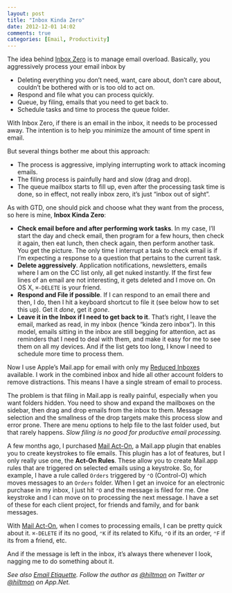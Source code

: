 ```yaml
---
layout: post
title: "Inbox Kinda Zero"
date: 2012-12-01 14:02
comments: true
categories: [Email, Productivity]
---
```


The idea behind [Inbox Zero](http://inboxzero.com) is to manage email overload. Basically, you aggressively process your email inbox by

* Deleting everything you don’t need, want, care about, don’t care about, couldn’t be bothered with or is too old to act on.
* Respond and file what you can process quickly.
* Queue, by filing, emails that you need to get back to.
* Schedule tasks and time to process the queue folder.

With Inbox Zero, if there is an email in the inbox, it needs to be processed away. The intention is to help you minimize the amount of time spent in email.

But several things bother me about this approach:

* The process is aggressive, implying interrupting work to attack incoming emails.
* The filing process is painfully hard and slow (drag and drop).
* The queue mailbox starts to fill up, even after the processing task time is done, so in effect, not really inbox zero, it’s just “inbox out of sight”.

As with GTD, one should pick and choose what they want from the process, so here is mine, **Inbox Kinda Zero**:

* **Check email before and after performing work tasks**. In my case,  I’ll start the day and check email, then program for a few hours, then check it again, then eat lunch, then check again, then perform another task. You get the picture. The only time I interrupt a task to check email is if I’m expecting a response to a question that pertains to the current task.
* **Delete aggressively**. Application notifications, newsletters, emails where I am on the CC list only, all get nuked instantly. If the first few lines of an email are not interesting, it gets deleted and I move on. On OS X, `⌘-DELETE` is your friend.
* **Respond and File if possible**. If I can respond to an email there and then, I do, then I hit a keyboard shortcut to file it (see below how to set this up). Get it *done*, get it *gone*.
* **Leave it in the Inbox if I need to get back to it**. That’s right, I leave the email, marked as read, in my inbox (hence “kinda zero inbox”). In this model, emails sitting in the inbox are still begging for attention, act as reminders that I need to deal with them, and make it easy for me to see them on all my devices. And if the list gets too long, I know I need to schedule more time to process them.

Now I use Apple’s Mail.app for email with only my [Reduced Inboxes](http://hiltmon.com/blog/2012/11/06/reducing-inboxes/) available. I work in the combined inbox and hide all other account folders to remove distractions. This means I have a single stream of email to process.

The problem is that filing in Mail.app is really painful, especially when you want folders hidden. You need to show and expand the mailboxes on the sidebar, then drag and drop emails from the inbox to them. Message selection and the smallness of the drop targets make this process slow and error prone. There are menu options to help file to the last folder used, but that rarely happens. *Slow filing is no good for productive email processing.*

A few months ago, I purchased [Mail Act-On](http://www.indev.ca/MailActOn.html), a Mail.app plugin that enables you to create keystrokes to file emails. This plugin has a lot of features, but I only really use one, the **Act-On Rules**. These allow you to create Mail.app rules that are triggered on selected emails using a keystroke. So, for example, I have a rule called `Orders` triggered by `⌃O` (Control-O) which moves messages to an `Orders` folder. When I get an invoice for an electronic purchase in my inbox, I just hit `⌃O` and the message is filed for me. One keystroke and I can move on to processing the next message. I have a set of these for each client project, for friends and family, and for bank messages.

With [Mail Act-On](http://www.indev.ca/MailActOn.html), when I comes to processing emails, I can be pretty quick about it. `⌘-DELETE` if its no good, `⌃K` if its related to Kifu, `⌃O` if its an order, `⌃F` if its from a friend, etc.

And if the message is left in the inbox, it’s always there whenever I look, nagging me to do something about it.

*See also [Email Etiquette](http://hiltmon.com/blog/2012/10/24/email-etiquette/). Follow the author as [@hiltmon](http://twitter.com/hiltmon) on Twitter or [@hiltmon](http://alpha.app.net/hiltmon) on App.Net.*
